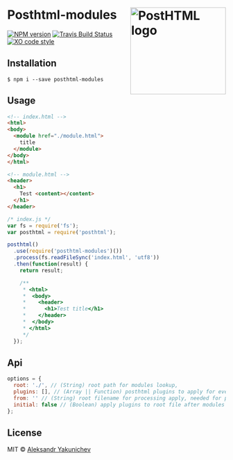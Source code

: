 # Posthtml-modules <img align="right" width="220" height="200" title="PostHTML logo" src="http://posthtml.github.io/posthtml/logo.svg">

[![NPM version](http://img.shields.io/npm/v/posthtml-modules.svg)](https://www.npmjs.org/package/posthtml-modules)
[![Travis Build Status](https://travis-ci.org/canvaskisa/posthtml-modules.svg)](https://travis-ci.org/canvaskisa/posthtml-modules)
[![XO code style](https://img.shields.io/badge/code_style-XO-5ed9c7.svg)](https://github.com/sindresorhus/xo)

## Installation
```console
$ npm i --save posthtml-modules
```

## Usage
```html
<!-- index.html -->
<html>
<body>
  <module href="./module.html">
    title
  </module>
</body>
</html>
```

```html
<!-- module.html -->
<header>
  <h1>
    Test <content></content>
  </h1>
</header>
```

```js
/* index.js */
var fs = require('fs');
var posthtml = require('posthtml');

posthtml()
  .use(require('posthtml-modules')())
  .process(fs.readFileSync('index.html', 'utf8'))
  .then(function(result) {
    return result; 

    /**
     * <html>
     *  <body>
     *    <header>
     *      <h1>Test title</h1>
     *    </header>
     *  </body>
     * </html>
     */
  });
```

## Api
```js
options = {
  root: './', // (String) root path for modules lookup,
  plugins: [], // (Array || Function) posthtml plugins to apply for every parsed module, if a function provided – it will be called with module's file path
  from: '' // (String) root filename for processing apply, needed for path resolving (it's better to always provide it),
  initial: false // (Boolean) apply plugins to root file after modules processing 
};
```

## License
MIT © [Aleksandr Yakunichev](https://github.com/canvaskisa)
